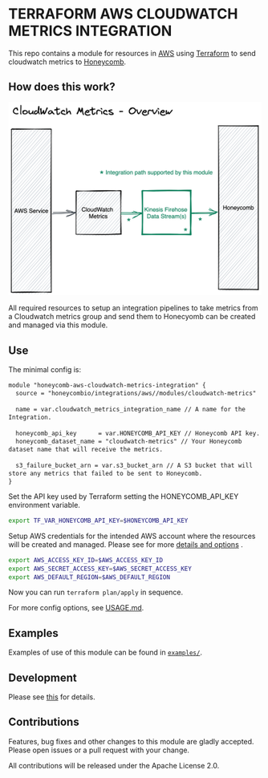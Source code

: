 # TERRAFORM AWS CLOUDWATCH METRICS INTEGRATION

This repo contains a module for resources in [AWS](https://aws.amazon.com/) using [Terraform](https://www.terraform.io/)
to send cloudwatch metrics to [Honeycomb](https://www.honeycomb.io/).

## How does this work?

![AWS CloudWatch metrics Integration overview](../../docs/cloudwatch-metrics-overview.png)

All required resources to setup an integration pipelines to take metrics from a Cloudwatch metrics group and send them to
Honecyomb can be created and managed via this module.

## Use

The minimal config is:

```hcl
module "honeycomb-aws-cloudwatch-metrics-integration" {
  source = "honeycombio/integrations/aws//modules/cloudwatch-metrics"

  name = var.cloudwatch_metrics_integration_name // A name for the Integration.
  
  honeycomb_api_key      = var.HONEYCOMB_API_KEY // Honeycomb API key.
  honeycomb_dataset_name = "cloudwatch-metrics" // Your Honeycomb dataset name that will receive the metrics.

  s3_failure_bucket_arn = var.s3_bucket_arn // A S3 bucket that will store any metrics that failed to be sent to Honeycomb.
}
```

Set the API key used by Terraform setting the HONEYCOMB_API_KEY environment variable.

```bash
export TF_VAR_HONEYCOMB_API_KEY=$HONEYCOMB_API_KEY
```

Setup AWS credentials for the intended AWS account where the resources will be created and managed. Please see for
more [details and options](https://registry.terraform.io/providers/hashicorp/aws/latest/docs#authentication-and-configuration)
.

```bash
export AWS_ACCESS_KEY_ID=$AWS_ACCESS_KEY_ID
export AWS_SECRET_ACCESS_KEY=$AWS_SECRET_ACCESS_KEY
export AWS_DEFAULT_REGION=$AWS_DEFAULT_REGION
```

Now you can run `terraform plan/apply` in sequence.

For more config options, see [USAGE.md](https://github.com/honeycombio/terraform-aws-integrations/blob/main/USAGE.md).

## Examples

Examples of use of this module can be found
in [`examples/`](https://github.com/honeycombio/terraform-aws-integrations/tree/main/examples).

## Development

Please see [this](https://github.com/honeycombio/terraform-aws-integrations#development) for details.

## Contributions

Features, bug fixes and other changes to this module are gladly accepted. Please open issues or a pull request with your
change.

All contributions will be released under the Apache License 2.0.

